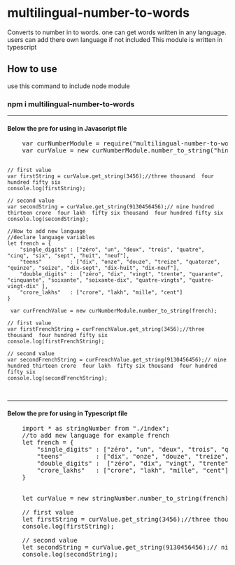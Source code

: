 <h1>multilingual-number-to-words</h1>

Converts to number in to words. one can get words written in any language. users can add there own language if not included
This module is written in typescript

<h2> How to use </h2>
use this command to include node module

<h3>npm i multilingual-number-to-words</h3>

<hr>
<h4>Below the pre for using in Javascript file</h4>
<pre>
    var curNumberModule = require("multilingual-number-to-words");
    var curValue = new curNumberModule.number_to_string("hindi");

    // first value
    var firstString = curValue.get_string(3456);//three thousand  four hundred fifty six
    console.log(firstString);

    // second value
    var secondString = curValue.get_string(9130456456);// nine hundred thirteen crore  four lakh  fifty six thousand  four hundred fifty six
    console.log(secondString);

    //How to add new language
    //declare language variables
    let french = {               
        "single_digits" : ["zéro", "un", "deux", "trois", "quatre", "cinq", "six", "sept", "huit", "neuf"],
        "teens"         : ["dix", "onze", "douze", "treize", "quatorze", "quinze", "seize", "dix-sept", "dix-huit", "dix-neuf"],
        "double_digits" :  ["zéro", "dix", "vingt", "trente", "quarante", "cinquante", "soixante", "soixante-dix", "quatre-vingts", "quatre-vingt-dix" ],
        "crore_lakhs"   : ["crore", "lakh", "mille", "cent"]
    }

     var curFrenchValue = new curNumberModule.number_to_string(french);

    // first value
    var firstFrenchString = curFrenchValue.get_string(3456);//three thousand  four hundred fifty six
    console.log(firstFrenchString);

    // second value
    var secondFrenchString = curFrenchValue.get_string(9130456456);// nine hundred thirteen crore  four lakh  fifty six thousand  four hundred fifty six
    console.log(secondFrenchString);


</pre>

<hr>
<h4>Below the pre for using in Typescript file</h4>

<pre>
    import * as stringNumber from "./index";
    //to add new language for example french
    let french = {               
        "single_digits" : ["zéro", "un", "deux", "trois", "quatre", "cinq", "six", "sept", "huit", "neuf"],
        "teens"         : ["dix", "onze", "douze", "treize", "quatorze", "quinze", "seize", "dix-sept", "dix-huit", "dix-neuf"],
        "double_digits" :  ["zéro", "dix", "vingt", "trente", "quarante", "cinquante", "soixante", "soixante-dix", "quatre-vingts", "quatre-vingt-dix" ],
        "crore_lakhs"   : ["crore", "lakh", "mille", "cent"]
    }


    let curValue = new stringNumber.number_to_string(french);

    // first value
    let firstString = curValue.get_string(3456);//three thousand  four hundred fifty six
    console.log(firstString);

    // second value
    let secondString = curValue.get_string(9130456456);// nine hundred thirteen crore  four lakh  fifty six thousand  four hundred fifty six
    console.log(secondString);
</pre>

